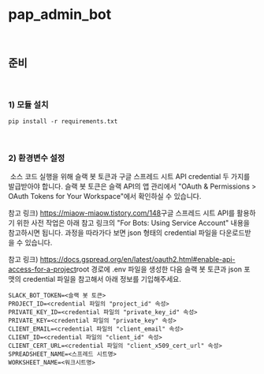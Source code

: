 # pap_admin_bot
​
## 준비
​
### 1) 모듈 설치
```
pip install -r requirements.txt
```
​
### 2) 환경변수 설정
​
소스 코드 실행을 위해 슬랙 봇 토큰과 구글 스프레드 시트 API credential 두 가지를 발급받아야 합니다.
슬랙 봇 토큰은 슬랙 API의 앱 관리에서 "OAuth & Permissions > OAuth Tokens for Your Workspace"에서 확인하실 수 있습니다.

참고 링크) https://miaow-miaow.tistory.com/148
​
구글 스프레드 시트 API를 활용하기 위한 사전 작업은 아래 참고 링크의 "For Bots: Using Service Account" 내용을 참고하시면 됩니다.
과정을 따라가다 보면 json 형태의 credential 파일을 다운로드받을 수 있습니다.

참고 링크) https://docs.gspread.org/en/latest/oauth2.html#enable-api-access-for-a-project
​
root 경로에 .env 파일을 생성한 다음 슬랙 봇 토큰과 json 포맷의 credential 파일을 참고해서 아래 정보를 기입해주세요.
```
SLACK_BOT_TOKEN=<슬랙 봇 토큰>
PROJECT_ID=<credential 파일의 "project_id" 속성>
PRIVATE_KEY_ID=<credential 파일의 "private_key_id" 속성>
PRIVATE_KEY=<credential 파일의 "private_key" 속성>
CLIENT_EMAIL=<credential 파일의 "client_email" 속성>
CLIENT_ID=<credential 파일의 "client_id" 속성>
CLIENT_CERT_URL=<credential 파일의 "client_x509_cert_url" 속성>
SPREADSHEET_NAME=<스프레드 시트명>
WORKSHEET_NAME=<워크시트명>
```